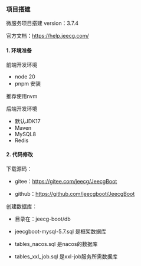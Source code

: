 ### 项目搭建

微服务项目搭建 version：3.7.4

官方文档：https://help.jeecg.com/

#### 1. 环境准备

前端开发环境

- node 20
- pnpm 安装

推荐使用nvm

后端开发环境

- 默认JDK17
- Maven
- MySQL8
- Redis

#### 2. 代码修改

下载源码：

- gitee：https://gitee.com/jeecg/JeecgBoot

- github：https://github.com/jeecgboot/JeecgBoot

创建数据库：

- 目录在：jeecg-boot/db

- jeecgboot-mysql-5.7.sql 是框架数据库
- tables_nacos.sql 是nacos的数据库
- tables_xxl_job.sql 是xxl-job服务所需数据库
